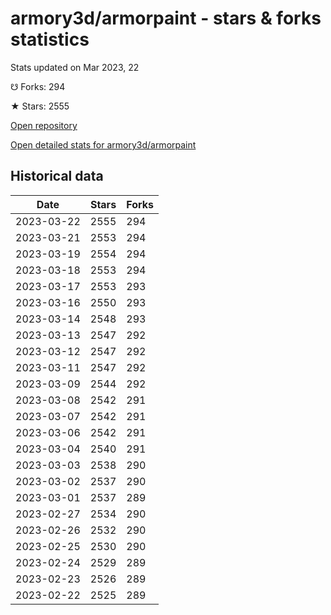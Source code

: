# armory3d/armorpaint - stars & forks statistics

Stats updated on Mar 2023, 22

☋ Forks: 294

★ Stars: 2555

[Open repository](https://github.com/armory3d/armorpaint)

[Open detailed stats for armory3d/armorpaint](https://reviewgithub.com/rep/armory3d/armorpaint)

## Historical data
| Date | Stars | Forks |
|------|-------|-------|
| 2023-03-22 | 2555 | 294 | 
| 2023-03-21 | 2553 | 294 | 
| 2023-03-19 | 2554 | 294 | 
| 2023-03-18 | 2553 | 294 | 
| 2023-03-17 | 2553 | 293 | 
| 2023-03-16 | 2550 | 293 | 
| 2023-03-14 | 2548 | 293 | 
| 2023-03-13 | 2547 | 292 | 
| 2023-03-12 | 2547 | 292 | 
| 2023-03-11 | 2547 | 292 | 
| 2023-03-09 | 2544 | 292 | 
| 2023-03-08 | 2542 | 291 | 
| 2023-03-07 | 2542 | 291 | 
| 2023-03-06 | 2542 | 291 | 
| 2023-03-04 | 2540 | 291 | 
| 2023-03-03 | 2538 | 290 | 
| 2023-03-02 | 2537 | 290 | 
| 2023-03-01 | 2537 | 289 | 
| 2023-02-27 | 2534 | 290 | 
| 2023-02-26 | 2532 | 290 | 
| 2023-02-25 | 2530 | 290 | 
| 2023-02-24 | 2529 | 289 | 
| 2023-02-23 | 2526 | 289 | 
| 2023-02-22 | 2525 | 289 | 

